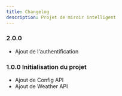 ```yaml
---
title: Changelog
description: Projet de miroir intelligent
---
```


### 2.0.0
- Ajout de l'authentification

### 1.0.0 Initialisation du projet
- Ajout de Config API
- Ajout de Weather API